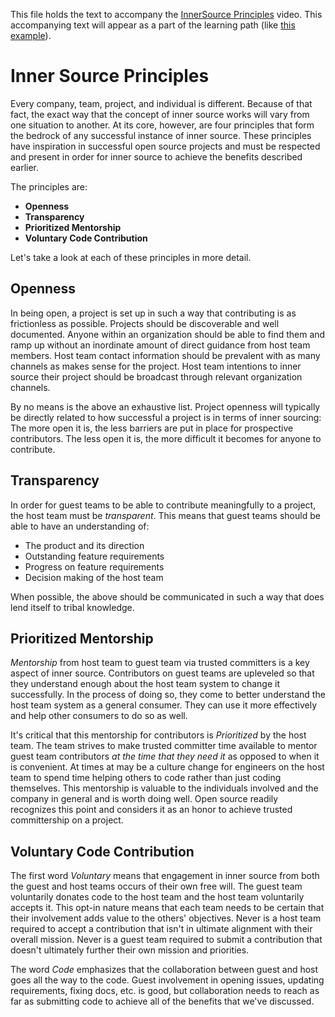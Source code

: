 This file holds the text to accompany the [InnerSource Principles](https://www.safaribooksonline.com/videos/introduction-to-innersource/9781492041504/9781492041504-video321610) video.
This accompanying text will appear as a part of the learning path (like [this example](https://www.safaribooksonline.com/learning-paths/learning-path-lean/9781491999738/9781491946527-/part01ch01.html)).

# Inner Source Principles

Every company, team, project, and individual is different.
Because of that fact, the exact way that the concept of inner source works will vary from one situation to another.
At its core, however, are four principles that form the bedrock of any successful instance of inner source.
These principles have inspiration in successful open source projects and must be respected and present in order for inner source to achieve the benefits described earlier.

The principles are:
* **Openness**
* **Transparency**
* **Prioritized Mentorship**
* **Voluntary Code Contribution**

Let's take a look at each of these principles in more detail.

## Openness

In being open, a project is set up in such a way that contributing is as frictionless as possible.
Projects should be discoverable and well documented.
Anyone within an organization should be able to find them and ramp up without an inordinate amount of direct guidance from host team members.
Host team contact information should be prevalent with as many channels as makes sense for the project.
Host team intentions to inner source their project should be broadcast through relevant organization channels.

By no means is the above an exhaustive list. Project openness will typically be directly related to how successful a project is
in terms of inner sourcing: The more open it is, the less barriers are put in place for prospective contributors. The less open
it is, the more difficult it becomes for anyone to contribute.

## Transparency

In order for guest teams to be able to contribute meaningfully to a project, the host team must be _transparent_.
This means that guest teams should be able to have an understanding of:

* The product and its direction
* Outstanding feature requirements
* Progress on feature requirements
* Decision making of the host team

When possible, the above should be communicated in such a way that does lend itself to tribal knowledge.

## Prioritized Mentorship

_Mentorship_ from host team to guest team via trusted committers is a key aspect of inner source.
Contributors on guest teams are upleveled so that they understand enough about the host team system to change it successfully.
In the process of doing so, they come to better understand the host team system as a general consumer.
They can use it more effectively and help other consumers to do so as well.

It's critical that this mentorship for contributors is _Prioritized_ by the host team.
The team strives to make trusted committer time available to mentor guest team contributors _at the time that they need it_ as opposed to when it is convenient.
At times at may be a culture change for engineers on the host team to spend time helping others to code rather than just coding themselves.
This mentorship is valuable to the individuals involved and the company in general and is worth doing well.
Open source readily recognizes this point and considers it as an honor to achieve trusted committership on a project.

## Voluntary Code Contribution

The first word _Voluntary_ means that engagement in inner source from both the guest and host teams occurs of their own free will.
The guest team voluntarily donates code to the host team and the host team voluntarily accepts it.
This opt-in nature means that each team needs to be certain that their involvement adds value to the others' objectives.
Never is a host team required to accept a contribution that isn't in ultimate alignment with their overall mission.
Never is a guest team required to submit a contribution that doesn't ultimately further their own mission and priorities.

The word _Code_ emphasizes that the collaboration between guest and host goes all the way to the code.
Guest involvement in opening issues, updating requirements, fixing docs, etc. is good, but collaboration needs to reach as far as submitting code to achieve all of the benefits that we've discussed.
